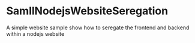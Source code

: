 # SamllNodejsWebsiteSeregation
A simple website sample show how to seregate the frontend and backend within a nodejs website
